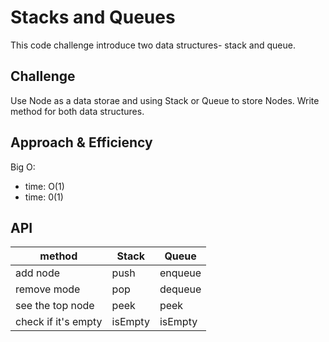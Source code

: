 # Stacks and Queues

This code challenge introduce two data structures- stack and queue.

## Challenge

Use Node as a data storae and using Stack or Queue to store Nodes. Write method for both data structures. 

## Approach & Efficiency

Big O:

- time: O(1)
- time: 0(1)

## API

| method | Stack  | Queue |
|-------------| ------------- | ------------- |
|add node| push | enqueue |
|remove mode| pop  |  dequeue |
|see the top node| peek | peek  |
|check if it's empty| isEmpty  |  isEmpty |
